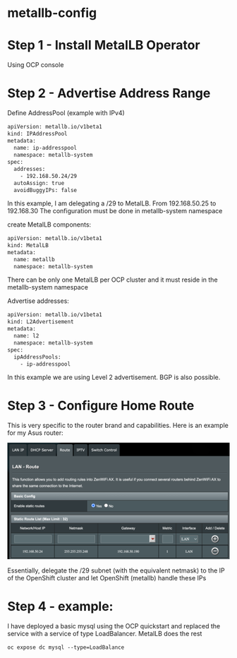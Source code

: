 # metallb-config

# Step 1 - Install MetalLB Operator
Using OCP console

# Step 2 - Advertise Address Range

Define AddressPool (example with IPv4)
```
apiVersion: metallb.io/v1beta1
kind: IPAddressPool
metadata:
  name: ip-addresspool
  namespace: metallb-system
spec:
  addresses:
    - 192.168.50.24/29
  autoAssign: true
  avoidBuggyIPs: false
```
In this example, I am delegating a /29 to MetalLB.  From 192.168.50.25 to 192.168.30 
The configuration must be done in metallb-system namespace

create MetalLB components:

```
apiVersion: metallb.io/v1beta1
kind: MetalLB
metadata:
  name: metallb
  namespace: metallb-system
```

There can be only one MetalLB per OCP cluster and it must reside in the metallb-system namespace

Advertise addresses:

```
apiVersion: metallb.io/v1beta1
kind: L2Advertisement
metadata:
  name: l2
  namespace: metallb-system
spec:
  ipAddressPools:
    - ip-addresspool
```
In this example we are using Level 2 advertisement.  BGP is also possible.

# Step 3 - Configure Home Route
This is very specific to the router brand and capabilities. Here is an example for my Asus router:

![asus](asus.png)

Essentially, delegate the /29 subnet (with the equivalent netmask) to the IP of the OpenShift cluster and let OpenShift (metallb) handle these IPs

# Step 4 - example:

I have deployed a basic mysql using the OCP quickstart and replaced the service with a service of type LoadBalancer.  MetalLB does the rest

```
oc expose dc mysql --type=LoadBalance
```

